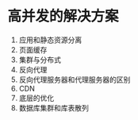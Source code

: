 # 高并发的解决方案

1. 应用和静态资源分离
2. 页面缓存
3. 集群与分布式
4. 反向代理
5. 反向代理服务器和代理服务器的区别
6. CDN
7. 底层的优化
8. 数据库集群和库表散列